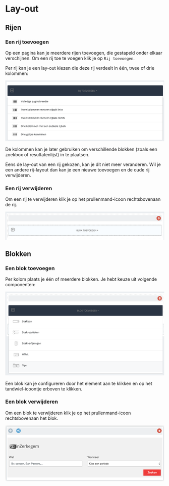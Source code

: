 ---
---

# Lay-out

## Rijen
### Een rij toevoegen
Op een pagina kan je meerdere rijen toevoegen, die gestapeld onder elkaar verschijnen. Om een rij toe te voegen klik je op ```Rij toevoegen```.

Per rij kan je een lay-out kiezen die deze rij verdeelt in één, twee of drie kolommen:

![een rij toevoegen](https://github.com/cultuurnet/uit-documentatie/raw/master/img/widgets-rij-toevoegen.png)

De kolommen kan je later gebruiken om verschillende blokken (zoals een zoekbox of resultatenlijst) in te plaatsen.

Eens de lay-out van een rij gekozen, kan je dit niet meer veranderen. Wil je een andere rij-layout dan kan je een nieuwe toevoegen en de oude rij verwijderen.

### Een rij verwijderen
Om een rij te verwijderen klik je op het prullenmand-icoon rechtsbovenaan de rij.

![een rij verwijderen](https://github.com/cultuurnet/uit-documentatie/raw/master/img/widgets-rij-verwijderen.png)

## Blokken
### Een blok toevoegen 
Per kolom plaats je één of meerdere blokken. Je hebt keuze uit volgende componenten:

![een blok toevoegen](https://github.com/cultuurnet/uit-documentatie/raw/master/img/widgets-blok-toevoegen.png)

Een blok kan je configureren door het element aan te klikken en op het tandwiel-icoontje erboven te klikken.

###  Een blok verwijderen
Om een blok te verwijderen klik je op het prullenmand-icoon rechtsbovenaan het blok.

![een blok verwijderen](https://github.com/cultuurnet/uit-documentatie/raw/master/img/widgets-blok-verwijderen.png)
